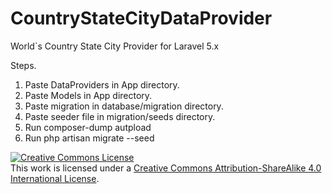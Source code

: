# CountryStateCityDataProvider
World`s Country State City Provider for Laravel 5.x

Steps.

1) Paste DataProviders in App directory.
2) Paste Models in App directory.
3) Paste migration in database/migration directory.
4) Paste seeder file in migration/seeds directory.
5) Run composer-dump autpload
6) Run php artisan migrate --seed

<a rel="license" href="http://creativecommons.org/licenses/by-sa/4.0/"><img alt="Creative Commons License" style="border-width:0" src="https://i.creativecommons.org/l/by-sa/4.0/88x31.png" /></a><br />This work is licensed under a <a rel="license" href="http://creativecommons.org/licenses/by-sa/4.0/">Creative Commons Attribution-ShareAlike 4.0 International License</a>.
